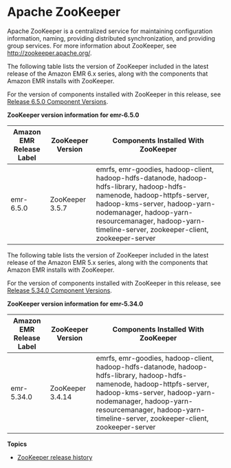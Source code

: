 # Apache ZooKeeper<a name="emr-zookeeper"></a>

Apache ZooKeeper is a centralized service for maintaining configuration information, naming, providing distributed synchronization, and providing group services\. For more information about ZooKeeper, see [http://zookeeper\.apache\.org/](https://zookeeper.apache.org/)\.

The following table lists the version of ZooKeeper included in the latest release of the Amazon EMR 6\.x series, along with the components that Amazon EMR installs with ZooKeeper\.

For the version of components installed with ZooKeeper in this release, see [Release 6\.5\.0 Component Versions](emr-650-release.md)\.


**ZooKeeper version information for emr\-6\.5\.0**  

| Amazon EMR Release Label | ZooKeeper Version | Components Installed With ZooKeeper | 
| --- | --- | --- | 
| emr\-6\.5\.0 | ZooKeeper 3\.5\.7 | emrfs, emr\-goodies, hadoop\-client, hadoop\-hdfs\-datanode, hadoop\-hdfs\-library, hadoop\-hdfs\-namenode, hadoop\-httpfs\-server, hadoop\-kms\-server, hadoop\-yarn\-nodemanager, hadoop\-yarn\-resourcemanager, hadoop\-yarn\-timeline\-server, zookeeper\-client, zookeeper\-server | 

The following table lists the version of ZooKeeper included in the latest release of the Amazon EMR 5\.x series, along with the components that Amazon EMR installs with ZooKeeper\.

For the version of components installed with ZooKeeper in this release, see [Release 5\.34\.0 Component Versions](emr-5340-release.md)\.


**ZooKeeper version information for emr\-5\.34\.0**  

| Amazon EMR Release Label | ZooKeeper Version | Components Installed With ZooKeeper | 
| --- | --- | --- | 
| emr\-5\.34\.0 | ZooKeeper 3\.4\.14 | emrfs, emr\-goodies, hadoop\-client, hadoop\-hdfs\-datanode, hadoop\-hdfs\-library, hadoop\-hdfs\-namenode, hadoop\-httpfs\-server, hadoop\-kms\-server, hadoop\-yarn\-nodemanager, hadoop\-yarn\-resourcemanager, hadoop\-yarn\-timeline\-server, zookeeper\-client, zookeeper\-server | 

**Topics**
+ [ZooKeeper release history](ZooKeeper-release-history.md)
